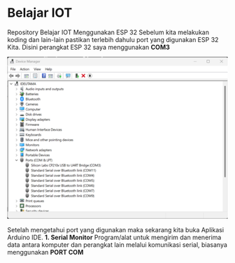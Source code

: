 # Belajar IOT 
Repository Belajar IOT Menggunakan ESP 32
Sebelum kita melakukan koding dan lain-lain pastikan terlebih dahulu port yang digunakan ESP 32 Kita. Disini perangkat ESP 32 saya menggunakan **COM3**

![alt text](https://github.com/ideutama/BelajarIOT/blob/main/ESP32/Device%20Manager%20-%20PORT.png?raw=true)

Setelah mengetahui port yang digunakan maka sekarang kita buka Aplikasi Arduino IDE. 
**1. Serial Monitor**
   Program/alat untuk mengirim dan menerima data antara komputer dan perangkat lain melalui komunikasi serial, biasanya menggunakan **PORT COM**
